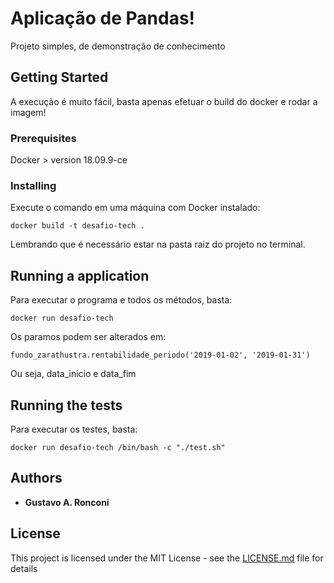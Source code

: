 # Aplicação de Pandas!

Projeto simples, de demonstração de conhecimento

## Getting Started

A execução é muito fácil, basta apenas efetuar o build do docker e rodar a imagem!


### Prerequisites

Docker > version 18.09.9-ce

### Installing

Execute o comando em uma máquina com Docker instalado:

```
docker build -t desafio-tech .
```

Lembrando que é necessário estar na pasta raiz do projeto no terminal.

## Running a application

Para executar o programa e todos os métodos, basta:

```
docker run desafio-tech
```

Os paramos podem ser alterados em:

```
fundo_zarathustra.rentabilidade_periodo('2019-01-02', '2019-01-31')
```

Ou seja, data_inicio e data_fim

## Running the tests

Para executar os testes, basta:

```
docker run desafio-tech /bin/bash -c "./test.sh"
```

## Authors

* **Gustavo A. Ronconi**

## License

This project is licensed under the MIT License - see the [LICENSE.md](LICENSE.md) file for details
